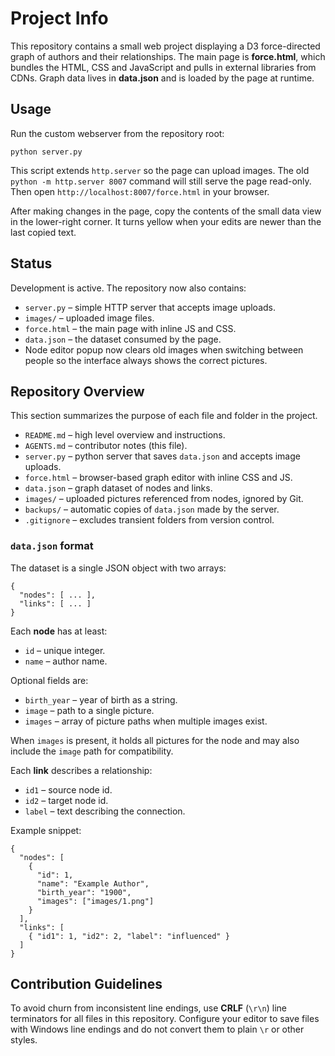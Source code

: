 # Project Info

This repository contains a small web project displaying a D3 force-directed graph of authors and their relationships. The main page is **force.html**, which bundles the HTML, CSS and JavaScript and pulls in external libraries from CDNs. Graph data lives in **data.json** and is loaded by the page at runtime.

## Usage

Run the custom webserver from the repository root:

```
python server.py
```

This script extends `http.server` so the page can upload images. The old
`python -m http.server 8007` command will still serve the page read-only.
Then open `http://localhost:8007/force.html` in your browser.

After making changes in the page, copy the contents of the small data view in
the lower-right corner.  It turns yellow when your edits are newer than the
last copied text.

## Status

Development is active. The repository now also contains:

- `server.py` – simple HTTP server that accepts image uploads.
- `images/` – uploaded image files.
- `force.html` – the main page with inline JS and CSS.
- `data.json` – the dataset consumed by the page.
- Node editor popup now clears old images when switching between people so
  the interface always shows the correct pictures.

## Repository Overview
This section summarizes the purpose of each file and folder in the project.

- `README.md` – high level overview and instructions.
- `AGENTS.md` – contributor notes (this file).
- `server.py` – python server that saves `data.json` and accepts image uploads.
- `force.html` – browser-based graph editor with inline CSS and JS.
- `data.json` – graph dataset of nodes and links.
- `images/` – uploaded pictures referenced from nodes, ignored by Git.
- `backups/` – automatic copies of `data.json` made by the server.
- `.gitignore` – excludes transient folders from version control.

### `data.json` format
The dataset is a single JSON object with two arrays:

```
{
  "nodes": [ ... ],
  "links": [ ... ]
}
```

Each **node** has at least:

- `id` – unique integer.
- `name` – author name.

Optional fields are:

- `birth_year` – year of birth as a string.
- `image` – path to a single picture.
- `images` – array of picture paths when multiple images exist.

When `images` is present, it holds all pictures for the node and may also include the `image` path for compatibility.

Each **link** describes a relationship:

- `id1` – source node id.
- `id2` – target node id.
- `label` – text describing the connection.

Example snippet:

```
{
  "nodes": [
    {
      "id": 1,
      "name": "Example Author",
      "birth_year": "1900",
      "images": ["images/1.png"]
    }
  ],
  "links": [
    { "id1": 1, "id2": 2, "label": "influenced" }
  ]
}
```

## Contribution Guidelines

To avoid churn from inconsistent line endings, use **CRLF** (`\r\n`) line
terminators for all files in this repository. Configure your editor to save
files with Windows line endings and do not convert them to plain `\r` or
other styles.
